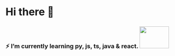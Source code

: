 # Hi there 👋

### ⚡ I’m currently learning py, js, ts, java & react.     <a href="url"><img src="https://c.tenor.com/JYQs3LWRKgcAAAAC/btc-bitcoin.gif" height="60" width="80" ></a>



<!--
**comoncada/comoncada** is a ✨ _special_ ✨ repository because its `README.md` (this file) appears on your GitHub profile.

Here are some ideas to get you started:

- 🔭 I’m currently working on ...
- 🌱 I’m currently learning ...
- 👯 I’m looking to collaborate on ...
- 🤔 I’m looking for help with ...
- 💬 Ask me about ...
- 📫 How to reach me: ...
- 😄 Pronouns: ...
- ⚡ Fun fact: ...
-->
